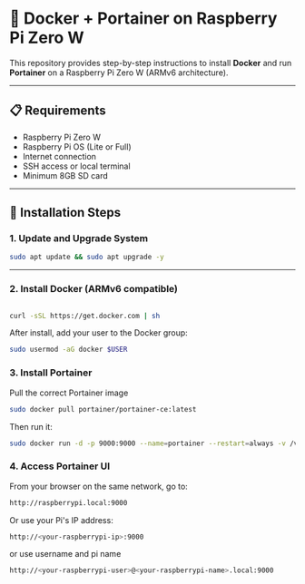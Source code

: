 # 🐳 Docker + Portainer on Raspberry Pi Zero W

This repository provides step-by-step instructions to install **Docker** and run **Portainer** on a Raspberry Pi Zero W (ARMv6 architecture).

---

## 📋 Requirements

- Raspberry Pi Zero W
- Raspberry Pi OS (Lite or Full)
- Internet connection
- SSH access or local terminal
- Minimum 8GB SD card

---

## 🚀 Installation Steps

### 1. Update and Upgrade System

```bash
sudo apt update && sudo apt upgrade -y

```

---
### 2. Install Docker (ARMv6 compatible)
```bash

curl -sSL https://get.docker.com | sh
```
After install, add your user to the Docker group:

```bash
sudo usermod -aG docker $USER
```

### 3. Install Portainer

Pull the correct Portainer image 
```bash
sudo docker pull portainer/portainer-ce:latest
```
Then run it:
```bash
sudo docker run -d -p 9000:9000 --name=portainer --restart=always -v /var/run/ docker.sock:/var/run/docker.sock -v portainer_data:/data portainer/portainer-ce:latest
```
### 4. Access Portainer UI

From your browser on the same network, go to:

```bash
http://raspberrypi.local:9000
```
Or use your Pi's IP address:
```bash
http://<your-raspberrypi-ip>:9000
```
or use username and pi name
```bash
http://<your-raspberrypi-user>@<your-raspberrypi-name>.local:9000
```
